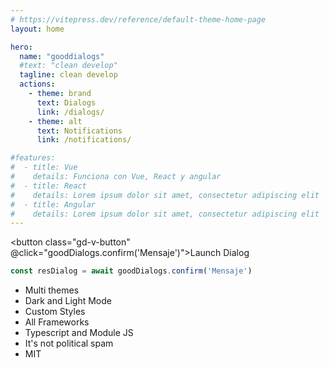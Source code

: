 ```yaml
---
# https://vitepress.dev/reference/default-theme-home-page
layout: home

hero:
  name: "gooddialogs"
  #text: "clean develop"
  tagline: clean develop
  actions:
    - theme: brand
      text: Dialogs
      link: /dialogs/
    - theme: alt
      text: Notifications
      link: /notifications/

#features:
#  - title: Vue
#    details: Funciona con Vue, React y angular
#  - title: React
#    details: Lorem ipsum dolor sit amet, consectetur adipiscing elit
#  - title: Angular
#    details: Lorem ipsum dolor sit amet, consectetur adipiscing elit
---
```


<script setup lang="ts">
import {goodDialogs} from './src/gooddialogs.service';
import GToggleDarkMode from "./components/GToggleDarkMode.vue";

</script>
<GToggleDarkMode></GToggleDarkMode>
<button class="gd-v-button" @click="goodDialogs.confirm('Mensaje')">Launch Dialog</button>

``` ts
const resDialog = await goodDialogs.confirm('Mensaje')
```

- Multi themes
- Dark and Light Mode
- Custom Styles
- All Frameworks
- Typescript and Module JS
- It's not political spam
- MIT